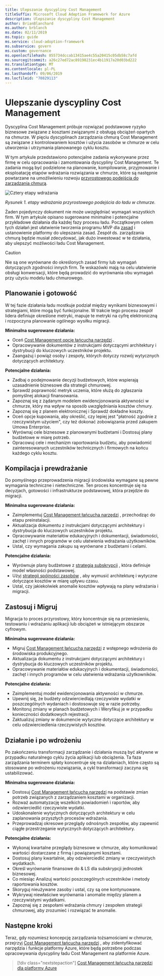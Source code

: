 ```yaml
---
title: Ulepszanie dyscypliny Cost Management
titleSuffix: Microsoft Cloud Adoption Framework for Azure
description: Ulepszanie dyscypliny Cost Management
author: BrianBlanchard
ms.author: brblanch
ms.date: 02/11/2019
ms.topic: guide
ms.service: cloud-adoption-framework
ms.subservice: govern
ms.custom: governance
ms.openlocfilehash: 855734dccab13415ae4c55a20415c05db58c7afd
ms.sourcegitcommit: a26c27ed72ac89198231ec4b11917a20d03bd222
ms.translationtype: MT
ms.contentlocale: pl-PL
ms.lasthandoff: 09/06/2019
ms.locfileid: "70829113"
---
```

# <a name="cost-management-discipline-improvement"></a>Ulepszanie dyscypliny Cost Management

Dyscyplina Cost Management próbuje rozwiązać podstawowe ryzyko biznesowe związane z kosztami związanymi z obsługą obciążeń opartych na chmurze. W pięciu dyscyplinach zarządzania chmurą Cost Management są związane z kontrolowaniem kosztów i użycia zasobów w chmurze w celu utworzenia i utrzymania planowanego cyklu kosztu.

W tym artykule przedstawiono potencjalne zadania wykonywane przez firmę w celu opracowania i zamontowania dyscypliny Cost Management. Te zadania mogą być podzielone na planowanie, kompilowanie, przyjmowanie i eksploatację etapów wdrażania rozwiązania w chmurze, które są następnie powtarzane na umożliwieniu rozwoju [przyrostowego podejścia do zarządzania chmurą](../journeys/index.md#an-incremental-approach-to-cloud-governance).

![Cztery etapy wdrażania](../../_images/adoption-phases.png)

*Rysunek 1. etapy wdrażania przyrostowego podejścia do ładu w chmurze.*

Żaden pojedynczy dokument nie może uwzględniać wymagań wszystkich firm. W tym artykule opisano sugerowane minimalne i potencjalne przykładowe działania dla każdej fazy procesu ładu. Początkowym celem tych działań jest ułatwienie tworzenia programu MVP dla [zasad](../journeys/index.md#an-incremental-approach-to-cloud-governance) i ustanowienie platformy do ulepszania zasad. Zespół ds. zarządzania chmurą będzie musiał zdecydować, jak dużo inwestować w te działania, aby ulepszyć możliwości ładu Cost Management.

> [!CAUTION]
> Nie są one wyrównane do określonych zasad firmy lub wymagań dotyczących zgodności innych firm. Te wskazówki mają na celu ułatwienie obsługi konwersacji, które będą prowadzić do wyrównania obu wymagań przy użyciu modelu ładu chmurowego.

## <a name="planning-and-readiness"></a>Planowanie i gotowość

W tej fazie działania ładu mostkuje podział między wynikami biznesowymi i strategiami, które mogą być funkcjonalne. W trakcie tego procesu zespół lidera definiuje określone metryki, mapuje te metryki na cyfrę elektroniczną i rozpoczyna planowanie ogólnego wysiłku migracji.

**Minimalna sugerowane działania:**

- Oceń [Cost Management opcje łańcucha narzędzi](toolchain.md) .
- Opracowywanie dokumentów z instrukcjami dotyczącymi architektury i dystrybucji do kluczowych uczestników projektu.
- Zaangażuj i powiąż osoby i zespoły, których dotyczy rozwój wytycznych dotyczących architektury.

**Potencjalne działania:**

- Zadbaj o podejmowanie decyzji budżetowych, które wspierają uzasadnienie biznesowe dla strategii chmurowej.
- Sprawdź poprawność metryk uczenia, które służą do zgłaszania pomyślnej alokacji finansowania.
- Zapoznaj się z żądanym modelem ewidencjonowania aktywności w chmurze, który ma wpływ na sposób uwzględniania kosztów chmury.
- Zapoznaj się z planem elektronicznej i Sprawdź dokładne koszty.
- Oceń opcje kupowania, aby określić, czy lepiej jest "płatność zgodnie z rzeczywistym użyciem", czy też dokonać zobowiązania przed zakupem Umowa Enterprise.
- Wyrównaj cele biznesowe z planowanymi budżetami i Dostosuj plany budżetowe w miarę potrzeb.
- Opracowuj cele i mechanizm raportowania budżetu, aby powiadomić zainteresowanych uczestników technicznych i firmowych na końcu każdego cyklu kosztu.

## <a name="build-and-predeployment"></a>Kompilacja i prewdrażanie

Do pomyślnego przeprowadzenia migracji środowiska wymagane są pewne wymagania techniczne i nietechniczne. Ten proces koncentruje się na decyzjach, gotowości i infrastrukturze podstawowej, która przejdzie do migracji.

**Minimalna sugerowane działania:**

- Zaimplementuj [Cost Management łańcucha narzędzi](toolchain.md) , przechodząc do etapu preinstalacji.
- Aktualizacja dokumentu z instrukcjami dotyczącymi architektury i dystrybucja do kluczowych uczestników projektu.
- Opracowywanie materiałów edukacyjnych i dokumentacji, świadomości, zachęt i innych programów w celu ułatwienia wdrażania użytkowników.
- Ustal, czy wymagania zakupu są wyrównane z budżetami i celami.

**Potencjalne działania:**

- Wyrównuje plany budżetowe z [strategią subskrypcji](../../decision-guides/subscriptions/index.md) , która definiuje model własności podstawowej.
- Użyj [strategii spójności zasobów](../../decision-guides/resource-consistency/index.md) , aby wymusić architekturę i wytyczne dotyczące kosztów w miarę upływu czasu.
- Ustal, czy jakiekolwiek anomalie kosztów wpływają na plany wdrażania i migracji.

## <a name="adopt-and-migrate"></a>Zastosuj i Migruj

Migracja to proces przyrostowy, który koncentruje się na przeniesieniu, testowaniu i wdrażaniu aplikacji lub obciążeń w istniejącym obszarze cyfrowym.

**Minimalna sugerowane działania:**

- Migruj [Cost Management łańcucha narzędzi](toolchain.md) z wstępnego wdrożenia do środowiska produkcyjnego.
- Aktualizacja dokumentu z instrukcjami dotyczącymi architektury i dystrybucja do kluczowych uczestników projektu.
- Opracowywanie materiałów edukacyjnych i dokumentacji, świadomości, zachęt i innych programów w celu ułatwienia wdrażania użytkowników.

**Potencjalne działania:**

- Zaimplementuj model ewidencjonowania aktywności w chmurze.
- Upewnij się, że budżety odzwierciedlają rzeczywiste wydatki w poszczególnych wydaniach i dostosowuje się w razie potrzeby.
- Monitoruj zmiany w planach budżetowych i Weryfikuj je w przypadku konieczności dodatkowych rejestracji.
- Zaktualizuj zmiany w dokumencie wytyczne dotyczące architektury w celu odzwierciedlenia rzeczywistych kosztów.

## <a name="operate-and-post-implementation"></a>Działanie i po wdrożeniu

Po zakończeniu transformacji zarządzanie i działania muszą być aktywne w przypadku naturalnego cyklu życia aplikacji lub obciążenia. Ta faza zarządzania terminem spłaty koncentruje się na działaniach, które często są stosowane po wdrożeniu rozwiązania, a cykl transformacji zaczyna się ustabilizować.

**Minimalna sugerowane działania:**

- Dostosuj [Cost Management łańcucha narzędzi](toolchain.md) na podstawie zmian potrzeb związanych z zarządzaniem kosztami w organizacji.
- Rozważ automatyzację wszelkich powiadomień i raportów, aby odzwierciedlić rzeczywiste wydatki.
- Udoskonalenie wytycznych dotyczących architektury w celu zaplanowania przyszłych procesów wdrażania.
- Przeprowadzaj okresowe przeglądy odnośnych zespołów, aby zapewnić ciągłe przestrzeganie wytycznych dotyczących architektury.

**Potencjalne działania:**

- Wykonaj kwartalne przeglądy biznesowe w chmurze, aby komunikować wartości dostarczane z firmą i powiązanymi kosztami.
- Dostosuj plany kwartalnie, aby odzwierciedlić zmiany w rzeczywistych wydatkach.
- Określ wyrównanie finansowe do & LS dla subskrypcji jednostek biznesowej.
- Co miesiąc Analizuj wartości poszczególnych uczestników i metody raportowania kosztów.
- Skoryguj nieużywane zasoby i ustal, czy są one kontynuowane.
- Wykrywaj niewłaściwe wyrównania i anomalie między planem a rzeczywistymi wydatkami.
- Zapoznaj się z zespołami wdrażania chmury i zespołem strategii chmurowej, aby zrozumieć i rozwiązać te anomalie.

## <a name="next-steps"></a>Następne kroki

Teraz, gdy rozumiesz koncepcję zarządzania tożsamościami w chmurze, przejrzyj [Cost Management łańcucha narzędzi](toolchain.md) , aby zidentyfikować narzędzia i funkcje platformy Azure, które będą potrzebne podczas opracowywania dyscypliny ładu Cost Management na platformie Azure.

> [!div class="nextstepaction"]
> [Cost Management łańcucha narzędzi dla platformy Azure](toolchain.md)
